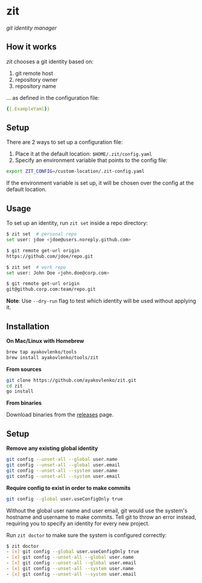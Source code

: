 # zit

_git identity manager_

## How it works

_zit_ chooses a git identity based on:

1. git remote host
2. repository owner
3. repository name

… as defined in the configuration file:

```yaml
{{.ExampleYaml}}
```

## Setup

There are 2 ways to set up a configuration file:

1. Place it at the default location: `$HOME/.zit/config.yaml`
2. Specify an environment variable that points to the config file:

```bash
export ZIT_CONFIG=/custom-location/.zit-config.yaml
```

If the environment variable is set up, it will be chosen over the config at the
default location.

## Usage

To set up an identity, run `zit set` inside a repo directory:

```bash
$ zit set  # personal repo
set user: jdoe <jdoe@users.noreply.github.com>

$ git remote get-url origin
https://github.com/jdoe/repo.git
```

```bash
$ zit set  # work repo
set user: John Doe <john.doe@corp.com>

$ git remote get-url origin
git@github.corp.com:team/repo.git
```

**Note**: Use `--dry-run` flag to test which identity will be used without
applying it.

## Installation

**On Mac/Linux with Homebrew**

```bash
brew tap ayakovlenko/tools
brew install ayakovlenko/tools/zit
```

**From sources**

```bash
git clone https://github.com/ayakovlenko/zit.git
cd zit
go install
```

**From binaries**

Download binaries from the
[releases](https://github.com/ayakovlenko/zit/releases) page.

## Setup

**Remove any existing global identity**

```bash
git config --unset-all --global user.name
git config --unset-all --global user.email
git config --unset-all --system user.name
git config --unset-all --system user.email
```

**Require config to exist in order to make commits**

```bash
git config --global user.useConfigOnly true
```

Without the global user name and user email, git would use the system's hostname
and username to make commits. Tell git to throw an error instead, requiring you
to specify an identity for every new project.

Run `zit doctor` to make sure the system is configured correctly:

```bash
$ zit doctor
- [x] git config --global user.useConfigOnly true
- [x] git config --unset-all --global user.name
- [x] git config --unset-all --global user.email
- [x] git config --unset-all --system user.name
- [x] git config --unset-all --system user.email
```
